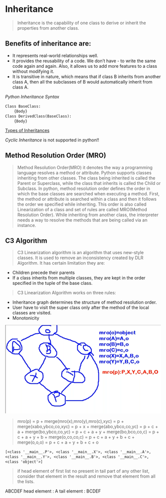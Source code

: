 # Inheritance

>Inheritance is the capability of one class to derive or inherit the properties from another class. 

## Benefits of inheritance are: 

- It represents real-world relationships well.
- It provides the reusability of a code. We don’t have - to write the same code again and again. Also, it allows us to add more features to a class without modifying it.
- It is transitive in nature, which means that if class B inherits from another class A, then all the subclasses of B would automatically inherit from class A.

*Python Inheritance Syntax*

```
Class BaseClass:
    {Body}
Class DerivedClass(BaseClass):
    {Body}
```

[Types of Inheritances](https://www.geeksforgeeks.org/types-of-inheritance-python/?ref=lbp)

*Cyclic Inheritance* is not supported in python!!


## Method Resolution Order (MRO)

>Method Resolution Order(MRO) it denotes the way a programming language resolves a method or attribute. Python supports classes inheriting from other classes. The class being inherited is called the Parent or Superclass, while the class that inherits is called the Child or Subclass. In python, method resolution order defines the order in which the base classes are searched when executing a method. First, the method or attribute is searched within a class and then it follows the order we specified while inheriting. This order is also called Linearization of a class and set of rules are called MRO(Method Resolution Order). While inheriting from another class, the interpreter needs a way to resolve the methods that are being called via an instance.

## C3 Algorithm
 
>C3 Linearization algorithm is an algorithm that uses new-style classes. It is used to remove an inconsistency created by DLR Algorithm. It has certain limitation they are: 
 
- Children precede their parents
- If a class inherits from multiple classes, they are kept in the order specified in the tuple of the base class.

> C3 Linearization Algorithm works on three rules: 
 
- Inheritance graph determines the structure of method resolution order.
- User have to visit the super class only after the method of the local classes are visited.
- Monotonicity

![alt mro](./mro.png)

>mro(p) = p + merge(mro(x),mro(y),mro(c),xyc)
>       = p + merge(xabo,ybco,co,xyc)
>       = p + x +  merge(abo,ybco,co,yc)
>       = p + c + a + merge(bo,ybco,co,yc)
>       = p + c + a + y + merge(bo,bco,co,c)
>       = p + c + a + y + b + merge(o,co,co,c)
>       = p + c + a + y + b + c + merge(o,o,o)
>       = p + c + a + y + b + c + o

```
[<class '__main__.P'>, <class '__main__.X'>, <class '__main__.A'>, <class '__main__.Y'>, <class '__main__.B'>, <class '__main__.C'>, <class 'object'>]
```

>if head element of first list no present in tail part of any other list, consider that element in the result and remove that element from all the lists.

ABCDEF
head element : A
tail element : BCDEF